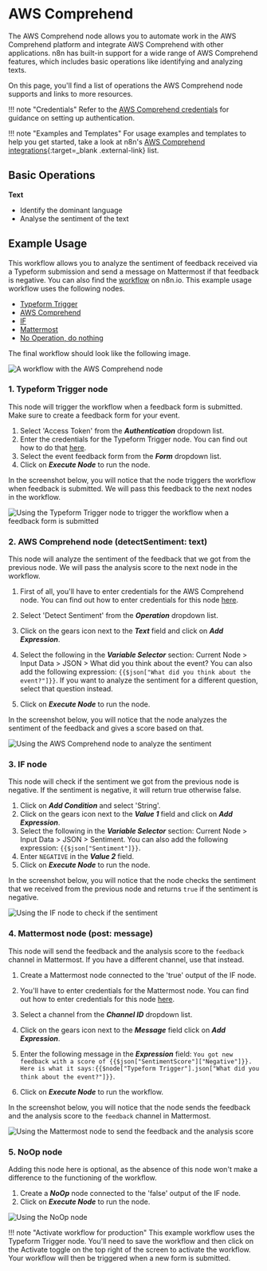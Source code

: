 # AWS Comprehend

The AWS Comprehend node allows you to automate work in the AWS Comprehend platform and integrate AWS Comprehend with other applications. n8n has built-in support for a wide range of AWS Comprehend features, which includes basic operations like identifying and analyzing texts.

On this page, you'll find a list of operations the AWS Comprehend node supports and links to more resources.

!!! note "Credentials"
    Refer to the [AWS Comprehend credentials](https://docs.n8n.io/integrations/builtin/credentials/aws/) for guidance on setting up authentication. 

!!! note "Examples and Templates"
    For usage examples and templates to help you get started, take a look at n8n's [AWS Comprehend integrations](https://n8n.io/integrations/aws-comprehend/){:target=_blank .external-link} list.


## Basic Operations

**Text**

- Identify the dominant language
- Analyse the sentiment of the text


## Example Usage

This workflow allows you to analyze the sentiment of feedback received via a Typeform submission and send a message on Mattermost if that feedback is negative. You can also find the [workflow](https://n8n.io/workflows/965) on n8n.io. This example usage workflow uses the following nodes.
- [Typeform Trigger](/integrations/builtin/trigger-nodes/n8n-nodes-base.typeformtrigger/)
- [AWS Comprehend]()
- [IF](/integrations/builtin/core-nodes/n8n-nodes-base.if/)
- [Mattermost](/integrations/builtin/app-nodes/n8n-nodes-base.mattermost/)
- [No Operation, do nothing](/integrations/builtin/core-nodes/n8n-nodes-base.noop/)

The final workflow should look like the following image.

![A workflow with the AWS Comprehend node](/_images/integrations/builtin/app-nodes/awscomprehend/workflow.png)

### 1. Typeform Trigger node

This node will trigger the workflow when a feedback form is submitted. Make sure to create a feedback form for your event.

1. Select 'Access Token' from the ***Authentication*** dropdown list.
2. Enter the credentials for the Typeform Trigger node. You can find out how to do that [here](/integrations/builtin/credentials/typeform/).
3. Select the event feedback form from the ***Form*** dropdown list.
4. Click on ***Execute Node*** to run the node.

In the screenshot below, you will notice that the node triggers the workflow when feedback is submitted. We will pass this feedback to the next nodes in the workflow.

![Using the Typeform Trigger node to trigger the workflow when a feedback form is submitted](/_images/integrations/builtin/app-nodes/awscomprehend/typeformtrigger_node.png)

### 2. AWS Comprehend node (detectSentiment: text)

This node will analyze the sentiment of the feedback that we got from the previous node. We will pass the analysis score to the next node in the workflow.

1. First of all, you'll have to enter credentials for the AWS Comprehend node. You can find out how to enter credentials for this node [here](/integrations/builtin/credentials/aws/).
2. Select 'Detect Sentiment' from the ***Operation*** dropdown list.
3. Click on the gears icon next to the ***Text*** field and click on ***Add Expression***.

4. Select the following in the ***Variable Selector*** section: Current Node > Input Data > JSON > What did you think about the event? You can also add the following expression: `{{$json["What did you think about the event?"]}}`. If you want to analyze the sentiment for a different question, select that question instead.
5. Click on ***Execute Node*** to run the node.

In the screenshot below, you will notice that the node analyzes the sentiment of the feedback and gives a score based on that.

![Using the AWS Comprehend node to analyze the sentiment](/_images/integrations/builtin/app-nodes/awscomprehend/awscomprehend_node.png)


### 3. IF node

This node will check if the sentiment we got from the previous node is negative. If the sentiment is negative, it will return true otherwise false.

1. Click on ***Add Condition*** and select 'String'.
2. Click on the gears icon next to the ***Value 1*** field and click on ***Add Expression***.
3. Select the following in the ***Variable Selector*** section: Current Node > Input Data > JSON > Sentiment. You can also add the following expression: `{{$json["Sentiment"]}}`.
4. Enter `NEGATIVE` in the ***Value 2*** field.
5. Click on ***Execute Node*** to run the node.

In the screenshot below, you will notice that the node checks the sentiment that we received from the previous node and returns `true` if the sentiment is negative.

![Using the IF node to check if the sentiment](/_images/integrations/builtin/app-nodes/awscomprehend/if_node.png)

### 4. Mattermost node (post: message)

This node will send the feedback and the analysis score to the `feedback` channel in Mattermost. If you have a different channel, use that instead.

1. Create a Mattermost node connected to the 'true' output of the IF node.
2. You'll have to enter credentials for the Mattermost node. You can find out how to enter credentials for this node [here](/integrations/builtin/credentials/mattermost/).
3. Select a channel from the ***Channel ID*** dropdown list.
4. Click on the gears icon next to the ***Message*** field click on ***Add Expression***.

5. Enter the following message in the ***Expression*** field: `You got new feedback with a score of {{$json["SentimentScore"]["Negative"]}}. Here is what it says:{{$node["Typeform Trigger"].json["What did you think about the event?"]}}`.
6. Click on ***Execute Node*** to run the workflow.

In the screenshot below, you will notice that the node sends the feedback and the analysis score to the `feedback` channel in Mattermost.

![Using the Mattermost node to send the feedback and the analysis score](/_images/integrations/builtin/app-nodes/awscomprehend/mattermost_node.png)

### 5. NoOp node

Adding this node here is optional, as the absence of this node won't make a difference to the functioning of the workflow.

1. Create a ***NoOp*** node connected to the 'false' output of the IF node.
2. Click on ***Execute Node*** to run the node.

![Using the NoOp node](/_images/integrations/builtin/app-nodes/awscomprehend/noop_node.png)

!!! note "Activate workflow for production"
    This example workflow uses the Typeform Trigger node. You'll need to save the workflow and then click on the Activate toggle on the top right of the screen to activate the workflow. Your workflow will then be triggered when a new form is submitted.

